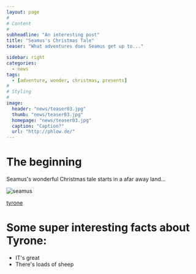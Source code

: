 ```yaml
---
layout: page
#
# Content
#
subheadline: "An interesting post"
title: "Seamus's Christmas Tale"
teaser: "What adventures does Seamus get up to..."

sidebar: right
categories:
  - news
tags:
  - [adventure, wonder, christmas, presents]
#
# Styling
#
image:
  header: "news/teaser03.jpg"
  thumb: "news/teaser03.jpg"
  homepage: "news/teaser03.jpg"
  caption: "Caption?"
  url: "http://phlow.de/"
---
```


# The beginning

Seamus's wonderful Christmas tale starts in a afar away land...

![seamus](http://communitysupportedagriculture.ie/images/CSA3.png)

[tyrone](https://en.wikipedia.org/wiki/County_Tyrone)

# Some super interesting facts about Tyrone:
- IT's great
- There's loads of sheep
